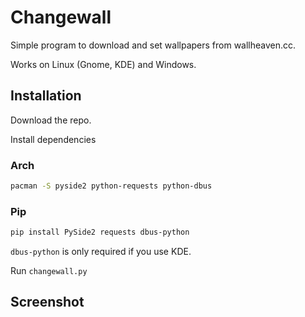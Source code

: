 # Changewall

Simple program to download and set wallpapers from wallheaven.cc.

Works on Linux (Gnome, KDE) and Windows.

## Installation

Download the repo.

Install dependencies

### Arch

```bash
pacman -S pyside2 python-requests python-dbus
```

### Pip

```bash
pip install PySide2 requests dbus-python
```

`dbus-python` is only required if you use KDE.

Run `changewall.py`

## Screenshot
